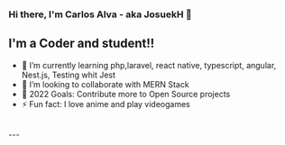 ### Hi there, I'm Carlos Alva - aka JosuekH 👋 

## I'm a Coder and student!!

- 🌱 I’m currently learning php,laravel, react native, typescript, angular, Nest.js, Testing whit Jest
- 👯 I’m looking to collaborate with MERN Stack
- 🥅 2022 Goals: Contribute more to Open Source projects
- ⚡ Fun fact: I love anime and play videogames

<br />
---
